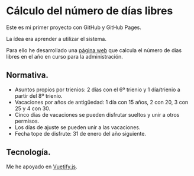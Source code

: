 # Cálculo del número de días libres

Este es mi primer proyecto con GitHub y GitHub Pages.

La ídea era aprender a utilizar el sistema.

Para ello he desarrollado una [página web](https://javitgarcia.github.io/test/) que calcula el número de días libres en el año en curso para la administración.

## Normativa.
- Asuntos propios por trienios: 2 días con el 6º trienio y 1 día/trienio a partir del 8º trienio.
- Vacaciones por años de antigüedad: 1 día con 15 años, 2 con 20, 3 con 25 y 4 con 30.
- Cinco días de vacaciones se pueden disfrutar sueltos y unir a otros permisos.
- Los días de ajuste se pueden unir a las vacaciones.
- Fecha tope de disfrute: 31 de enero del año siguiente.

## Tecnología.
Me he apoyado en [Vuetify.js](https://www.google.com/url?sa=t&rct=j&q=&esrc=s&source=web&cd=1&cad=rja&uact=8&ved=2ahUKEwj-vauMo5DhAhVROhoKHYs0AbIQFjAAegQIBRAC&url=https%3A%2F%2Fvuetifyjs.com%2F&usg=AOvVaw1cNa44wZNsI-RmuJybIrYg).

